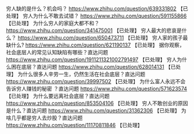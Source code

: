 穷人缺的是什么？机会吗？	https://www.zhihu.com/question/639331802 【已处理】
穷人为什么不敢去试错？	https://www.zhihu.com/question/591155866 【已处理】
为什么穷人的家庭大都不和？	https://www.zhihu.com/question/341475001 【已处理】
穷人最大的悲哀是什么？	https://www.zhihu.com/question/650473711 【已处理】
穷人家的孩子最缺什么?	https://www.zhihu.com/question/621190137 【已处理】
据你观察，社会底层人的常见认知缺陷有哪些？直达问题	https://www.zhihu.com/question/1911211321002791497 【已处理】
穷人为什么困在底层？直达问题	https://www.zhihu.com/question/628014131 【已处理】
为什么很多人辛劳一生，仍然生活在社会底层？直达问题	https://www.zhihu.com/question/39997502 【已处理】
为什么富人永远不会告诉穷人赚钱的秘密 ？直达问题	https://www.zhihu.com/question/571623574 【已处理】
为什么要远离社会底层？直达问题	https://www.zhihu.com/question/853504106 【已处理】
穷人不敢创业的原因是什么？直达问题	https://www.zhihu.com/question/31362306 【已处理】
为啥几乎都是穷人去炒股？直达问题	https://www.zhihu.com/question/11170811846 【已处理】
